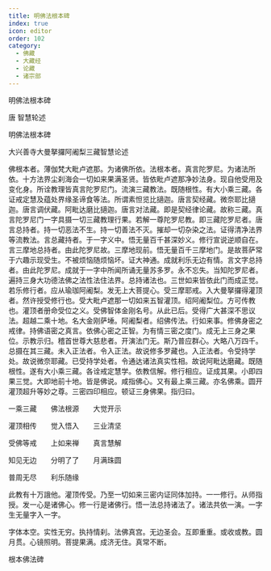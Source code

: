```yaml
---
title: 明佛法根本碑
index: true
icon: editor
order: 102
category:
  - 佛藏
  - 大藏经
  - 论藏
  - 诸宗部
---
```


  明佛法根本碑  

唐 智慧轮述  

明佛法根本碑  

大兴善寺大曼拏攞阿阇梨三藏智慧论述  

佛根本者。薄伽梵大毗卢遮那。为诸佛所依。法根本者。真言陀罗尼。为诸法所依。十方法界尘刹海会一切如来果满圣贤。皆依毗卢遮那净妙法身。现自他受用及变化身。所诠教理皆真言陀罗尼门。流演三藏教法。既随根性。有大小乘三藏。各证戒定慧及蕴处界缘圣谛食等法。所谓素怛览比擿迦。唐言契经藏。微奈耶比擿迦。唐言调伏藏。阿毗达磨比擿迦。唐言对法藏。即是契经律论藏。故称三藏。真言陀罗尼门一字具摄一切三藏教理行果。若解一尊陀罗尼教。即三藏陀罗尼者。唐言总持者。持一切恶法不生。持一切善法不灭。摧却一切杂染之法。证得清净法界等流教法。言总藏持者。于一字义中。悟无量百千甚深妙义。修行宣说逆顺自在。言三摩地总持者。由此陀罗尼故。三摩地现前。悟无量百千三摩地门。是故菩萨常于六趣示现受生。不被烦恼随烦恼坏。证大神通。成就利乐无边有情。言文字总持者。由此陀罗尼。成就于一字中所闻所诵无量苏多罗。永不忘失。当知陀罗尼者。遍持三身大功德法佛之法性法住法界。总持诸法也。三世如来皆依此门而成正觉。若乐修行者。应从瑜珈阿阇梨。发无上大菩提心。受三摩耶戒。入大曼拏攞得灌顶者。然许授受修行也。受大毗卢遮那一切如来五智灌顶。绍阿阇梨位。方可传教也。灌顶者册命受位之义。受佛智体金刚名号。从此已后。受得广大甚深不思议法。超越二乘十地。名大金刚萨埵。阿阇梨者。绍佛传法。行如来事。修佛身密之戒律。持佛语密之真言。依佛心密之正智。为有情三密之度门。成无上三身之果位。示教示归。稽首世尊大慈悲者。开演法门无。斯乃普应群心。大略八万四千。总摄在其三藏。未入正法者。令入正法。故说修多罗藏也。入正法者。令受持学处。故说微奈耶藏。已受持学处者。令通达诸法真实性相。故说阿毗达磨藏。既随根性。遂有大小乘三藏。各诠戒定慧学。依教信解。修行相应。证成其果。小即四果三觉。大即地前十地。皆是佛说。咸指佛心。又有最上乘三藏。亦名佛乘。圆开灌顶超升等妙之尊。三密四印相应。顿证三身佛果。指归曰。  

一乘三藏　　佛法根源　　大觉开示  

灌顶相传　　觉入悟入　　三业清坚  

受佛等戒　　上如来禅　　真言慧解  

知见无边　　分明了了　　月满珠圆  

普周无尽　　利乐随缘  

此教有十万誐他。灌顶传受。乃至一切如来三密内证同体加持。一一修行。从师指授。发一心是诸佛心。修一行是诸佛行。悟一法总持诸法了。诸法共依一演。一字生无量字入一字。  

字体本空。实性无穷。执持情刹。法佛真宫。无边圣会。互即重重。或收或教。圆月贯。心镜照明。菩提果满。成济无住。真常不断。  

根本佛法碑  
